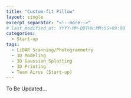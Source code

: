 ```yaml
---
title: "Custom-fit Pillow"
layout: single
excerpt_separator: "<!--more-->"
# last_modified_at: YYYY-MM-DDTHH:MM:SS+09:00
categories:
  - Start-up
tags:
  - LiDAR Scanning/Photogrammetry
  - 3D Modeling
  - 3D Gaussian Splatting
  - 3D Printing
  - Team Airus (Start-up)
---
```



To Be Updated...
<!--more-->
<!-- Key tech: 스마트폰 스캔·AI모델링·3D프린팅 -->

